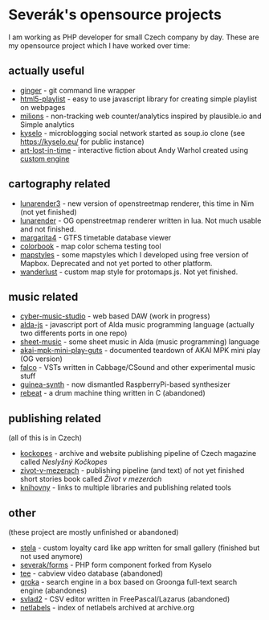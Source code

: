 # Severák's opensource projects

I am working as PHP developer for small Czech company by day. These are my opensource project which I have worked over time:

## actually useful

- [ginger](https://github.com/severak/ginger) - git command line wrapper
- [html5-playlist](https://github.com/severak/html5-playlist) - easy to use javascript library for creating simple playlist on webpages
- [milions](https://tildegit.org/severak/millions) - non-tracking web counter/analytics inspired by plausible.io and Simple analytics
- [kyselo](https://bitbucket.org/severak/kyselo/src) - microblogging social network started as soup.io clone (see https://kyselo.eu/ for public instance)
- [art-lost-in-time](https://tildegit.org/severak/art-lost-in-time) - interactive fiction about Andy Warhol created using [custom engine](https://tildegit.org/severak/hagen)

## cartography related

- [lunarender3](https://github.com/severak/lunarender3) - new version of openstreetmap renderer, this time in Nim (not yet finished)
- [lunarender](https://github.com/severak/lunarender) - OG openstreetmap renderer written in lua. Not much usable and not finished.
- [margarita4](https://github.com/severak/margarita4) - GTFS timetable database viewer
- [colorbook](https://github.com/severak/colorbook) - map color schema testing tool
- [mapstyles](https://github.com/severak/mapstyles) - some mapstyles which I developed using free version of Mapbox. Deprecated and not yet ported to other platform.
- [wanderlust](https://github.com/severak/wanderlust) - custom map style for protomaps.js. Not yet finished.

## music related

- [cyber-music-studio](https://github.com/severak/cyber-music-studio) - web based DAW (work in progress)
- [alda-js](https://github.com/severak/alda-js) - javascript port of Alda music programming language (actually two differents ports in one repo)
- [sheet-music](https://github.com/severak/sheet-music) - some sheet music in Alda (music programming) language
- [akai-mpk-mini-play-guts](https://github.com/severak/akai-mpk-mini-play-guts) - documented teardown of AKAI MPK mini play (OG version)
- [falco](https://tildegit.org/severak/falco) - VSTs written in Cabbage/CSound and other experimental music stuff
- [guinea-synth](https://tildegit.org/severak/guinea-synth) - now dismantled RaspberryPi-based synthesizer
- [rebeat](https://github.com/severak/rebeat) - a drum machine thing written in C (abandoned)

## publishing related

(all of this is in Czech)

- [kockopes](https://github.com/kockopes/kockopes.github.io) - archive and website publishing pipeline of Czech magazine called *Neslyšný Kočkopes*
- [zivot-v-mezerach](https://github.com/svita-cz/zivot-v-mezerach) - publishing pipeline (and text) of not yet finished short stories book called *Život v mezerách* 
- [knihovny](https://github.com/svita-cz/knihovny) - links to multiple libraries and publishing related tools

## other

(these project are mostly unfinished or abandoned)

- [stela](https://tildegit.org/severak/stela) - custom loyalty card like app written for small gallery (finished but not used anymore)
- [severak/forms](https://github.com/severak/forms) - PHP form component forked from Kyselo
- [tee](https://github.com/severak/tee) - cabview video database (abandoned)
- [groka](https://github.com/severak/groka) - search engine in a box based on Groonga full-text search engine (abandones)
- [svlad2](https://github.com/severak/svlad2) - CSV editor written in FreePascal/Lazarus (abandoned)
- [netlabels](https://github.com/severak/netlabels) - index of netlabels archived at archive.org
